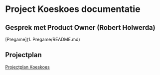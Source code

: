 # Project Koeskoes documentatie


## Gesprek met Product Owner (Robert Holwerda)

[Pregame](1. Pregame/README.md)

## Projectplan

[Projectplan Koeskoes](Projectplan/README.md)
